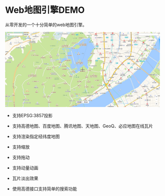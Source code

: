 # Web地图引擎DEMO

从零开发的一个十分简单的web地图引擎。

![](./public/Snipaste.jpg)

- 支持EPSG:3857投影

- 支持高德地图、百度地图、腾讯地图、天地图、GeoQ、必应地图在线瓦片

- 支持渲染指定经纬度地图

- 支持缩放

- 支持拖动

- 支持动量动画

- 瓦片淡出效果

- 使用高德接口支持简单的搜索功能